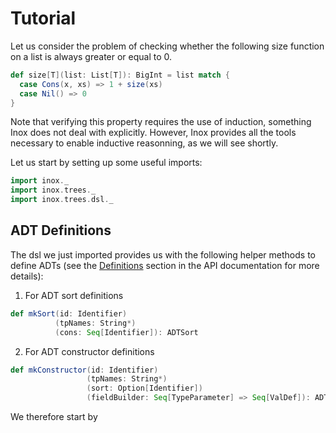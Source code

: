 Tutorial
========

Let us consider the problem of checking whether the following size function on a list is always greater or equal to 0.
```scala
def size[T](list: List[T]): BigInt = list match {
  case Cons(x, xs) => 1 + size(xs)
  case Nil() => 0
}
```

Note that verifying this property requires the use of induction, something Inox does not deal with explicitly.
However, Inox provides all the tools necessary to enable inductive reasonning, as we will see shortly.

Let us start by setting up some useful imports:
```scala
import inox._
import inox.trees._
import inox.trees.dsl._
```

## ADT Definitions

The dsl we just imported provides us with the following helper methods to define ADTs (see
the [Definitions](/src/doc/API.md#definitions) section in the API documentation for more details):

1. For ADT sort definitions
```scala
def mkSort(id: Identifier)
          (tpNames: String*)
          (cons: Seq[Identifier]): ADTSort
```

2. For ADT constructor definitions
```scala
def mkConstructor(id: Identifier)
                 (tpNames: String*)
                 (sort: Option[Identifier])
                 (fieldBuilder: Seq[TypeParameter] => Seq[ValDef]): ADTConstructor
```

We therefore start by 

